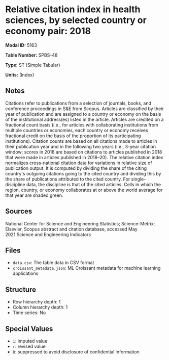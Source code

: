# Relative citation index in health sciences, by selected country or economy pair: 2018

**Modal ID:** 5163

**Table Number:** SPBS-48

**Type:** ST (Simple Tabular)

**Units:** (Index)

## Notes

Citations refer to publications from a selection of journals, books, and conference proceedings in S&E from Scopus. Articles are classified by their year of publication and are assigned to a country or economy on the basis of the institutional address(es) listed in the article. Articles are credited on a fractional count basis (i.e., for articles with collaborating institutions from multiple countries or economies, each country or economy receives fractional credit on the basis of the proportion of its participating institutions). Citation counts are based on all citations made to articles in their publication year and in the following two years (i.e., 3-year citation window; scores in 2018 are based on citations to articles published in 2018 that were made in articles published in 2018–20). The relative citation index normalizes cross-national citation data for variations in relative size of publication output. It is computed by dividing the share of the citing country's outgoing citations going to the cited country and dividing this by the share of publications attributed to the cited country. For single-discipline data, the discipline is that of the cited articles. Cells in which the region, country, or economy collaborates at or above the world average for that year are shaded green.

## Sources

National Center for Science and Engineering Statistics; Science-Metrix; Elsevier, Scopus abstract and citation database, accessed May 2021.Science and Engineering Indicators

## Files

- `data.csv`: The table data in CSV format
- `croissant_metadata.json`: ML Croissant metadata for machine learning applications

## Structure

- Row hierarchy depth: 1
- Column hierarchy depth: 1
- Time series: No

## Special Values

- `i`: imputed value
- `r`: revised value
- `D`: suppressed to avoid disclosure of confidential information
